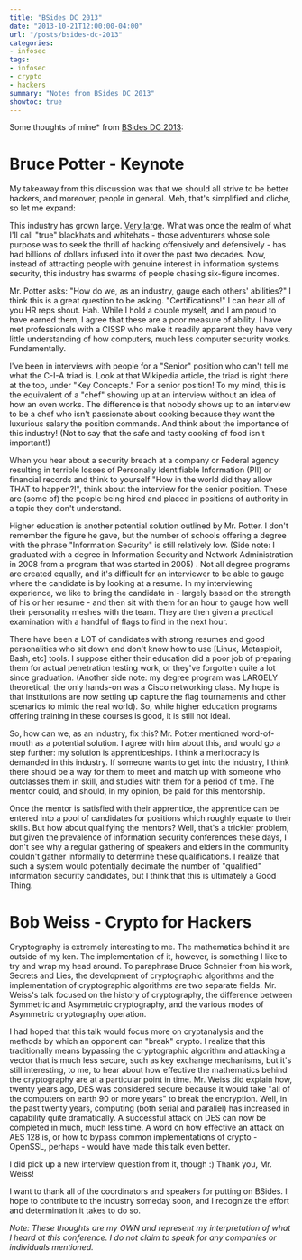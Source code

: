 ```yaml
---
title: "BSides DC 2013"
date: "2013-10-21T12:00:00-04:00"
url: "/posts/bsides-dc-2013"
categories: 
- infosec
tags:
- infosec
- crypto
- hackers
summary: "Notes from BSides DC 2013"
showtoc: true
---
```


Some thoughts of mine* from [BSides DC 2013][BSides]:

# Bruce Potter - Keynote

My takeaway from this discussion was that we should all strive to be better
hackers, and moreover, people in general.  Meh, that's simplified and cliche, so
let me expand:

This industry has grown large.  [Very large][Gartner].  What was once the realm
of what I'll call "true" blackhats and whitehats - those adventurers whose sole
purpose was to seek the thrill of hacking offensively and defensively - has had
billions of dollars infused into it over the past two decades.  Now, instead of
attracting people with genuine interest in information systems security, this
industry has swarms of people chasing six-figure incomes.

Mr. Potter asks: "How do we, as an industry, gauge each others' abilities?"  I
think this is a great question to be asking.  "Certifications!" I can hear all
of you HR reps shout.  Hah.  While I hold a couple myself, and I am proud to
have earned them, I agree that these are a poor measure of ability.  I have met
professionals with a CISSP who make it readily apparent they have very little
understanding of how computers, much less computer security works.
Fundamentally.

I've been in interviews with people for a "Senior" position who can't tell me
what the C-I-A triad is.  Look at that Wikipedia article, the triad is right
there at the top, under "Key Concepts."  For a senior position!  To my mind,
this is the equivalent of a "chef" showing up at an interview without an idea of
how an oven works.  The difference is that nobody shows up to an interview to be
a chef who isn't passionate about cooking because they want the luxurious salary
the position commands.  And think about the importance of this industry!  (Not
to say that the safe and tasty cooking of food isn't important!)

When you hear about a security breach at a company or Federal agency resulting
in terrible losses of Personally Identifiable Information (PII) or financial
records and think to yourself "How in the world did they allow THAT to
happen?!", think about the interview for the senior position.  These are (some
of) the people being hired and placed in positions of authority in a topic they
don't understand.

Higher education is another potential solution outlined by Mr. Potter.  I don't
remember the figure he gave, but the number of schools offering a degree with
the phrase "Information Security" is still relatively low.  (Side note: I
graduated with a degree in Information Security and Network Administration in
2008 from a program that was started in 2005) .  Not all degree programs are
created equally, and it's difficult for an interviewer to be able to gauge where
the candidate is by looking at a resume.  In my interviewing experience, we like
to bring the candidate in - largely based on the strength of his or her resume -
and then sit with them for an hour to gauge how well their personality meshes
with the team.  They are then given a practical examination with a handful of
flags to find in the next hour.

There have been a LOT of candidates with strong resumes and good personalities
who sit down and don't know how to use [Linux, Metasploit, Bash, etc] tools.  I
suppose either their education did a poor job of preparing them for actual
penetration testing work, or they've forgotten quite a lot since graduation.
(Another side note: my degree program was LARGELY theoretical; the only hands-on
was a Cisco networking class.  My hope is that institutions are now setting up
capture the flag tournaments and other scenarios to mimic the real world). So,
while higher education programs offering training in these courses is good, it
is still not ideal.

So, how can we, as an industry, fix this?  Mr. Potter mentioned word-of-mouth as
a potential solution.  I agree with him about this, and would go a step further:
my solution is apprenticeships.  I think a meritocracy is demanded in this
industry.  If someone wants to get into the industry, I think there should be a
way for them to meet and match up with someone who outclasses them in skill, and
studies with them for a period of time.  The mentor could, and should, in my
opinion, be paid for this mentorship.

Once the mentor is satisfied with their apprentice, the apprentice can be
entered into a pool of candidates for positions which roughly equate to their
skills.  But how about qualifying the mentors?  Well, that's a trickier problem,
but given the prevalence of information security conferences these days, I don't
see why a regular gathering of speakers and elders in the community couldn't
gather informally to determine these qualifications.  I realize that such a
system would potentially decimate the number of "qualified" information security
candidates, but I think that this is ultimately a Good Thing.

# Bob Weiss - Crypto for Hackers

Cryptography is extremely interesting to me.  The mathematics behind it are
outside of my ken.  The implementation of it, however, is something I like to
try and wrap my head around.  To paraphrase Bruce Schneier from his work,
Secrets and Lies, the development of cryptographic algorithms and the
implementation of cryptographic algorithms are two separate fields.  Mr. Weiss's
talk focused on the history of cryptography, the difference between Symmetric
and Asymmetric cryptography, and the various modes of Asymmetric cryptography
operation.

I had hoped that this talk would focus more on cryptanalysis and the methods by
which an opponent can "break" crypto.  I realize that this traditionally means
bypassing the cryptographic algorithm and attacking a vector that is much less
secure, such as key exchange mechanisms, but it's still interesting, to me, to
hear about how effective the mathematics behind the cryptography are at a
particular point in time.  Mr. Weiss did explain how, twenty years ago, DES was
considered secure because it would take "all of the computers on earth 90 or
more years" to break the encryption.  Well, in the past twenty years, computing
(both serial and parallel) has increased in capability quite dramatically.  A
successful attack on DES can now be completed in much, much less time.  A word
on how effective an attack on AES 128 is, or how to bypass common
implementations of crypto - OpenSSL, perhaps - would have made this talk even
better.

I did pick up a new interview question from it, though :)  Thank you, Mr. Weiss!

I want to thank all of the coordinators and speakers for putting on BSides.  I
hope to contribute to the industry someday soon, and I recognize the effort and
determination it takes to do so.

_Note: These thoughts are my OWN and represent my interpretation of what I
heard at this conference.  I do not claim to speak for any companies or
individuals mentioned._

[Bsides]: http://www.bsidesdc.org
[Gartner]: http://www.gartner.com/newsroom/id/2500115
